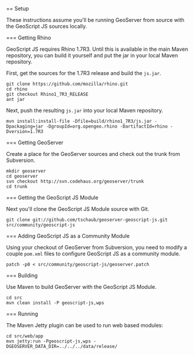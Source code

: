 == Setup

These instructions assume you'll be running GeoServer from source with the GeoScript JS sources locally.

=== Getting Rhino

GeoScript JS requires Rhino 1.7R3.  Until this is available in the main Maven repository, you can build it yourself and put the jar in your local Maven repository.

First, get the sources for the 1.7R3 release and build the `js.jar`.

    git clone https://github.com/mozilla/rhino.git
    cd rhino
    git checkout Rhino1_7R3_RELEASE
    ant jar

Next, push the resulting `js.jar` into your local Maven repository.

    mvn install:install-file -Dfile=build/rhino1_7R3/js.jar -Dpackaging=jar -DgroupId=org.opengeo.rhino -DartifactId=rhino -Dversion=1.7R3

=== Getting GeoServer

Create a place for the GeoServer sources and check out the trunk from Subversion.

    mkdir geoserver
    cd geoserver
    svn checkout http://svn.codehaus.org/geoserver/trunk
    cd trunk

=== Getting the GeoScript JS Module

Next you'll clone the GeoScript JS Module source with Git.

    git clone git://github.com/tschaub/geoserver-geoscript-js.git src/community/geoscript-js

=== Adding GeoScript JS as a Community Module

Using your checkout of GeoServer from Subversion, you need to modify a couple `pom.xml` files to configure GeoScript JS as a community module.

    patch -p0 < src/community/geoscript-js/geoserver.patch
    
=== Building

Use Maven to build GeoServer with the GeoScript JS Module.

    cd src
    mvn clean install -P geoscript-js,wps

=== Running

The Maven Jetty plugin can be used to run web based modules:

    cd src/web/app
    mvn jetty:run -Pgeoscript-js,wps -DGEOSERVER_DATA_DIR=../../../data/release/
